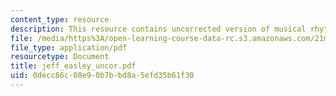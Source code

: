 ```yaml
---
content_type: resource
description: This resource contains uncorrected version of musical rhythm.
file: /media/https%3A/open-learning-course-data-rc.s3.amazonaws.com/21m-301-harmony-and-counterpoint-i-spring-2005/0decc86c08e90b7bbd8a5efd35b61f30_jeff_easley_uncor.pdf
file_type: application/pdf
resourcetype: Document
title: jeff_easley_uncor.pdf
uid: 0decc86c-08e9-0b7b-bd8a-5efd35b61f30
---
```

